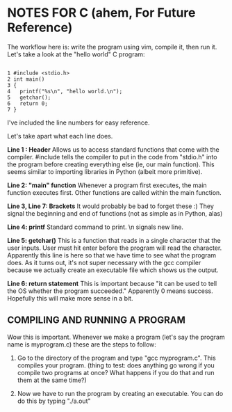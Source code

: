 # NOTES FOR C (ahem, For Future Reference) 

The workflow here is: write the program using vim, compile it, then run it. Let's take a look at the "hello world" C program: 

~~~~~~~~~~~~~~~~~~~~~~~~~~~~

1 #include <stdio.h>
2 int main()
3 {
4 	printf("%s\n", "hello world.\n");
5 	getchar();
6 	return 0;
7 }

~~~~~~~~~~~~~~~~~~~~~~~~~~~~

I've included the line numbers for easy reference. 

Let's take apart what each line does.

**Line 1 : Header**
Allows us to access standard functions that come with the compiler. 
#include tells the compiler to put in the code from "stdio.h" into the program before creating everything else (ie, our main function). This seems similar to importing libraries in Python (albeit more primitive). 

**Line 2: "main" function**
Whenever a program first executes, the main function executes first. Other functions are called within the main function.

**Line 3, Line 7: Brackets**
It would probably be bad to forget these :) They signal the beginning and end of functions (not as simple as in Python, alas)

**Line 4: printf**
Standard command to print. \n signals new line.

**Line 5: getchar()**
This is a function that reads in a single character that the user inputs. User must hit enter before the program will read the character. Apparently this line is here so that we have time to see what the program does. As it turns out, it's not super necessary with the gcc compiler because we actually create an executable file which shows us the output. 

**Line 6: return statement**
This is important because "it can be used to tell the OS whether the program succeeded." Apparently 0 means success. Hopefully this will make more sense in a bit.  


## COMPILING AND RUNNING A PROGRAM

Wow this is important. Whenever we make a program (let's say the program name is myprogram.c) these are the steps to follow: 

 1) Go to the directory of the program and type "gcc myprogram.c". This compiles your program. (thing to test: does anything go wrong if you compile two programs at once? What happens if you do that and run them at the same time?)

 2) Now we have to run the program by creating an executable. You can do do this by typing "./a.out" 

